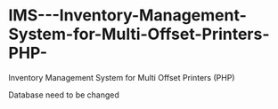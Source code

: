 # IMS---Inventory-Management-System-for-Multi-Offset-Printers-PHP-
Inventory Management System for Multi Offset Printers (PHP)

Database need to be changed

